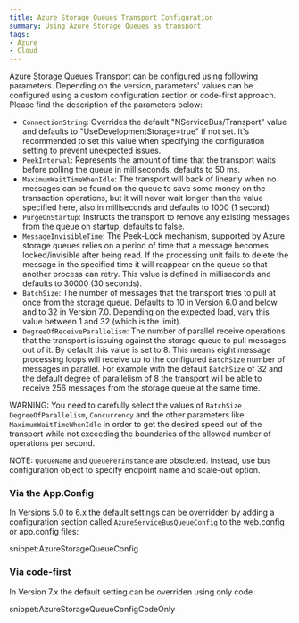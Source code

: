 ```yaml
---
title: Azure Storage Queues Transport Configuration
summary: Using Azure Storage Queues as transport
tags:
- Azure
- Cloud
---
```


Azure Storage Queues Transport can be configured using following parameters. Depending on the version, parameters' values can  be configured using a custom configuration section or code-first approach. Please find the description of the parameters below:

 * `ConnectionString`: Overrides the default "NServiceBus/Transport" value and defaults to "UseDevelopmentStorage=true" if not set. It's recommended to set this value when specifying the configuration setting to prevent unexpected issues.
 * `PeekInterval`: Represents the amount of time that the transport waits before polling the queue in milliseconds, defaults to 50 ms.
 * `MaximumWaitTimeWhenIdle`: The transport will back of linearly when no messages can be found on the queue to save some money on the transaction operations, but it will never wait longer than the value specified here, also in milliseconds and defaults to 1000 (1 second)
 * `PurgeOnStartup`: Instructs the transport to remove any existing messages from the queue on startup, defaults to false.
 * `MessageInvisibleTime`: The Peek-Lock mechanism, supported by Azure storage queues relies on a period of time that a message becomes locked/invisible after being read. If the processing unit fails to delete the message in the specified time it will reappear on the queue so that another process can retry. This value is defined in milliseconds and defaults to 30000 (30 seconds).
 * `BatchSize`: The number of messages that the transport tries to pull at once from the storage queue. Defaults to 10 in Version 6.0 and below and to 32 in Version 7.0. Depending on the expected load, vary this value between 1 and 32 (which is the limit).
 * `DegreeOfReceiveParallelism`: The number of parallel receive operations that the transport is issuing against the storage queue to pull messages out of it. By default this value is set to 8. This means eight message processing loops will receive up to the configured `BatchSize` number of messages in parallel. For example with the default `BatchSize` of 32 and the default degree of parallelism of 8 the transport will be able to receive 256 messages from the storage queue at the same time.

WARNING: You need to carefully select the values of `BatchSize` , `DegreeOfParallelism`, `Concurrency` and the other parameters like `MaximumWaitTimeWhenIdle` in order to get the desired speed out of the transport while not exceeding the boundaries of the allowed number of operations per second.

NOTE: `QueueName` and `QueuePerInstance` are obsoleted. Instead, use bus configuration object to specify endpoint name and scale-out option.

### Via the App.Config

In Versions 5.0 to 6.x the default settings can be overridden by adding a configuration section called `AzureServiceBusQueueConfig` to the web.config or app.config files:

snippet:AzureStorageQueueConfig

### Via code-first

In Version 7.x the default setting can be overriden using only code

snippet:AzureStorageQueueConfigCodeOnly
